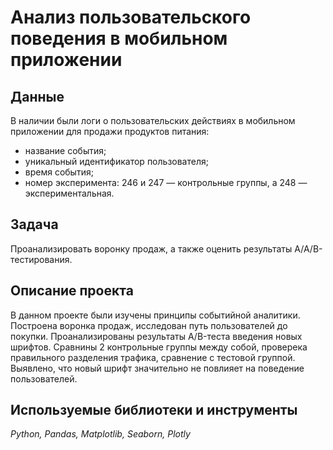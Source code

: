 # Анализ пользовательского поведения в мобильном приложении

## Данные
В наличии были логи о пользовательских действиях в мобильном приложении для продажи продуктов питания:

* название события;
* уникальный идентификатор пользователя;
* время события;
* номер эксперимента: 246 и 247 — контрольные группы, а 248 — экспериментальная.

## Задача
Проанализировать воронку продаж, а также оценить результаты A/A/B-тестирования.

## Описание проекта
В данном проекте были изучены принципы событийной аналитики. Построена воронка продаж, исследован путь пользователей до покупки. Проанализированы
результаты A/B-теста введения новых шрифтов. Сравнины 2 контрольные группы между собой, проверека правильного разделения трафика, сравнение с тестовой группой. 
Выявлено, что новый шрифт значительно не повлияет на поведение пользователей.

## Используемые библиотеки и инструменты
*Python, Pandas, Matplotlib, Seaborn, Plotly*
